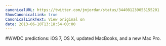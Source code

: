 ```yaml
---
canonicalURL: https://twitter.com/jmjordan/status/344081239055155201
ShowCanonicalLink: true
CanonicalLinkText: View original on
date: 2013-06-10T13:18:54+00:00
---
```

#WWDC predictions: iOS 7, OS X, updated MacBooks, and a new Mac Pro.